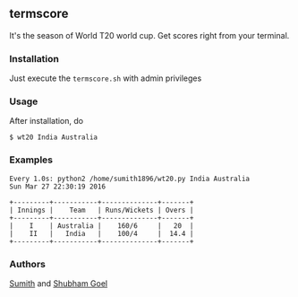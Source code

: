 ## termscore

It's the season of World T20 world cup. Get scores right from your terminal.

### Installation

Just execute the `termscore.sh` with admin privileges 

### Usage

After installation, do

```
$ wt20 India Australia
```

### Examples

```
Every 1.0s: python2 /home/sumith1896/wt20.py India Australia                                                                              Sun Mar 27 22:30:19 2016

+---------+-----------+--------------+-------+
| Innings |    Team   | Runs/Wickets | Overs |
+---------+-----------+--------------+-------+
|    I    | Australia |    160/6     |   20  |
|    II   |   India   |    100/4     |  14.4 |
+---------+-----------+--------------+-------+
```

### Authors

[Sumith](https://github.com/Sumith1896) and [Shubham Goel](https://github.com/shubham-goel)

